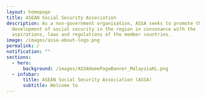 ```yaml
---
layout: homepage
title: ASEAN Social Security Association
description: As a non-government organisation, ASSA seeks to promote the
  development of social security in the region in consonance with the
  aspirations, laws and regulations of the member countries.
image: /images/assa-about-logo.png
permalink: /
notification: ""
sections:
  - hero:
      background: /images/ASSAHomePageBanner_MalaysiaKL.png
  - infobar:
      title: ASEAN Social Security Association (ASSA)
      subtitle: Welcome to
---
```

